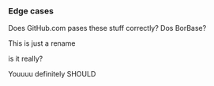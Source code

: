 ### Edge cases

Does GitHub.com pases these stuff correctly? Dos BorBase?

This is just a rename


is it really?

Youuuu definitely SHOULD
